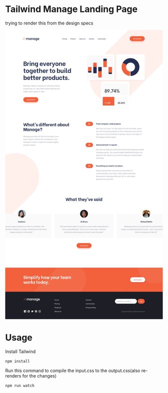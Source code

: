 # Tailwind Manage Landing Page

trying to render this from the design specs

![Alt text](./img/desktop-design.jpg?raw=true)

# Usage

Install Tailwind

```
npm install
```

Run this command to compile the input.css to the output.css(also re-renders for the changes)

```
npm run watch
```
